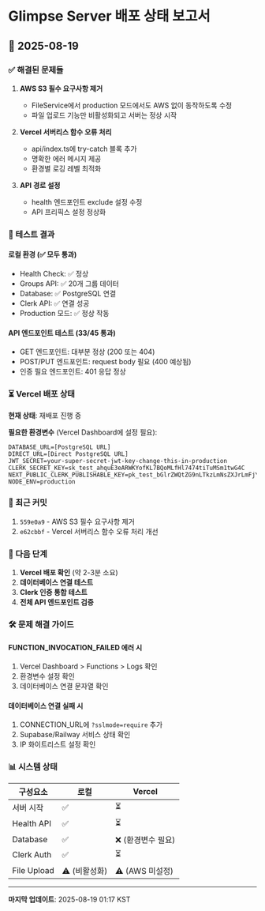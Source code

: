 # Glimpse Server 배포 상태 보고서

## 📅 2025-08-19

### ✅ 해결된 문제들

1. **AWS S3 필수 요구사항 제거**
   - FileService에서 production 모드에서도 AWS 없이 동작하도록 수정
   - 파일 업로드 기능만 비활성화되고 서버는 정상 시작

2. **Vercel 서버리스 함수 오류 처리**
   - api/index.ts에 try-catch 블록 추가
   - 명확한 에러 메시지 제공
   - 환경별 로깅 레벨 최적화

3. **API 경로 설정**
   - health 엔드포인트 exclude 설정 수정
   - API 프리픽스 설정 정상화

### 🧪 테스트 결과

#### 로컬 환경 (✅ 모두 통과)
- Health Check: ✅ 정상
- Groups API: ✅ 20개 그룹 데이터
- Database: ✅ PostgreSQL 연결
- Clerk API: ✅ 연결 성공
- Production 모드: ✅ 정상 작동

#### API 엔드포인트 테스트 (33/45 통과)
- GET 엔드포인트: 대부분 정상 (200 또는 404)
- POST/PUT 엔드포인트: request body 필요 (400 예상됨)
- 인증 필요 엔드포인트: 401 응답 정상

### ⏳ Vercel 배포 상태

**현재 상태**: 재배포 진행 중

**필요한 환경변수** (Vercel Dashboard에 설정 필요):
```
DATABASE_URL=[PostgreSQL URL]
DIRECT_URL=[Direct PostgreSQL URL]
JWT_SECRET=your-super-secret-jwt-key-change-this-in-production
CLERK_SECRET_KEY=sk_test_ahquE3eARWKYofKL7BQoMLfHl7474tiTuMSm1twG4C
NEXT_PUBLIC_CLERK_PUBLISHABLE_KEY=pk_test_bGlrZWQtZG9nLTkzLmNsZXJrLmFjY291bnRzLmRlديق
NODE_ENV=production
```

### 🔄 최근 커밋

1. `559e0a9` - AWS S3 필수 요구사항 제거
2. `e62cbbf` - Vercel 서버리스 함수 오류 처리 개선

### 📝 다음 단계

1. **Vercel 배포 확인** (약 2-3분 소요)
2. **데이터베이스 연결 테스트**
3. **Clerk 인증 통합 테스트**
4. **전체 API 엔드포인트 검증**

### 🛠️ 문제 해결 가이드

#### FUNCTION_INVOCATION_FAILED 에러 시
1. Vercel Dashboard > Functions > Logs 확인
2. 환경변수 설정 확인
3. 데이터베이스 연결 문자열 확인

#### 데이터베이스 연결 실패 시
1. CONNECTION_URL에 `?sslmode=require` 추가
2. Supabase/Railway 서비스 상태 확인
3. IP 화이트리스트 설정 확인

### 📊 시스템 상태

| 구성요소 | 로컬 | Vercel |
|---------|------|--------|
| 서버 시작 | ✅ | ⏳ |
| Health API | ✅ | ⏳ |
| Database | ✅ | ❌ (환경변수 필요) |
| Clerk Auth | ✅ | ⏳ |
| File Upload | ⚠️ (비활성화) | ⚠️ (AWS 미설정) |

---

**마지막 업데이트**: 2025-08-19 01:17 KST